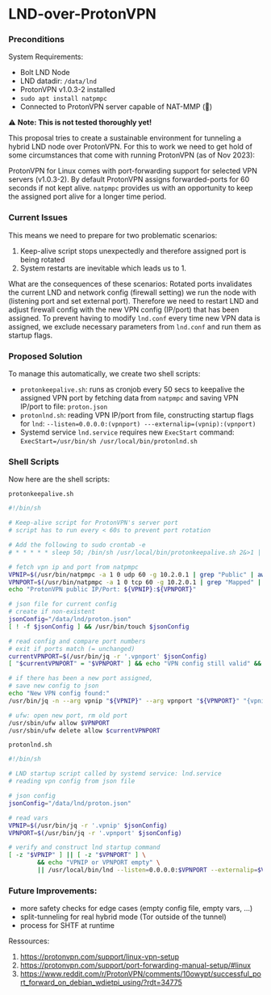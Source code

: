 # LND-over-ProtonVPN

### Preconditions
System Requirements:
- Bolt LND Node
- LND datadir: `/data/lnd`
- ProtonVPN v1.0.3-2 installed
- `sudo apt install natpmpc`
- Connected to ProtonVPN server capable of NAT-MMP (🔁)

⚠️ **Note: This is not tested thoroughly yet!**

This proposal tries to create a sustainable environment for tunneling a hybrid LND node over ProtonVPN.
For this to work we need to get hold of some circumstances that come with running ProtonVPN (as of Nov 2023):

ProtonVPN for Linux comes with port-forwarding support for selected VPN servers (v1.0.3-2). By default ProtonVPN assigns forwarded-ports for 60 seconds if not kept alive. `natpmpc` provides us with an opportunity to keep the assigned port alive for a longer time period.

### Current Issues
This means we need to prepare for two problematic scenarios:
1) Keep-alive script stops unexpectedly and therefore assigned port is being rotated
2) System restarts are inevitable which leads us to 1.

What are the consequences of these scenarios:
Rotated ports invalidates the current LND and network config (firewall setting) we run the node with (listening port and set external port). Therefore we need to restart LND and adjust firewall config with the new VPN config (IP/port) that has been assigned. To prevent having to modify `lnd.conf` every time new VPN data is assigned, we exclude necessary parameters from `lnd.conf` and run them as startup flags.

### Proposed Solution
To manage this automatically, we create two shell scripts: 
- `protonkeepalive.sh`: runs as cronjob every 50 secs to keepalive the assigned VPN port by fetching data from `natpmpc` and saving VPN IP/port to file: `proton.json`
- `protonlnd.sh`: reading VPN IP/port from file, constructing startup flags for `lnd`: `--listen=0.0.0.0:(vpnport) ---externalip=(vpnip):(vpnport)`
- Systemd service `lnd.service` requires new `ExecStart` command: `ExecStart=/usr/bin/sh /usr/local/bin/protonlnd.sh`

### Shell Scripts
Now here are the shell scripts:

`protonkeepalive.sh`
```sh
#!/bin/sh

# Keep-alive script for ProtonVPN's server port
# script has to run every < 60s to prevent port rotation

# Add the following to sudo crontab -e
# * * * * * sleep 50; /bin/sh /usr/local/bin/protonkeepalive.sh 2&>1 | /usr/bin/logger -t protonvpn

# fetch vpn ip and port from natpmpc
VPNIP=$(/usr/bin/natpmpc -a 1 0 udp 60 -g 10.2.0.1 | grep "Public" | awk '{ print $5 }')
VPNPORT=$(/usr/bin/natpmpc -a 1 0 tcp 60 -g 10.2.0.1 | grep "Mapped" | awk '{ print $4 }')
echo "ProtonVPN public IP/Port: ${VPNIP}:${VPNPORT}"

# json file for current config
# create if non-existent
jsonConfig="/data/lnd/proton.json"
[ ! -f $jsonConfig ] && /usr/bin/touch $jsonConfig

# read config and compare port numbers
# exit if ports match (= unchanged)
currentVPNPORT=$(/usr/bin/jq -r '.vpnport' $jsonConfig)
[ "$currentVPNPORT" = "$VPNPORT" ] && echo "VPN config still valid" && exit 0

# if there has been a new port assigned,
# save new config to json
echo "New VPN config found:"
/usr/bin/jq -n --arg vpnip "${VPNIP}" --arg vpnport "${VPNPORT}" "{vpnip: \"${VPNIP}\", vpnport: \"${VPNPORT}\"}" | /usr/bin/tee $jsonConfig

# ufw: open new port, rm old port
/usr/sbin/ufw allow $VPNPORT
/usr/sbin/ufw delete allow $currentVPNPORT

```

`protonlnd.sh`
```sh
#!/bin/sh

# LND startup script called by systemd service: lnd.service
# reading vpn config from json file

# json config
jsonConfig="/data/lnd/proton.json"

# read vars
VPNIP=$(/usr/bin/jq -r '.vpnip' $jsonConfig)
VPNPORT=$(/usr/bin/jq -r '.vpnport' $jsonConfig)

# verify and construct lnd startup command
[ -z "$VPNIP" ] || [ -z "$VPNPORT" ] \
        && echo "VPNIP or VPNPORT empty" \
        || /usr/local/bin/lnd --listen=0.0.0.0:$VPNPORT --externalip=$VPNIP:$VPNPORT

```

### Future Improvements:
- more safety checks for edge cases (empty config file, empty vars, ...)
- split-tunneling for real hybrid mode (Tor outside of the tunnel)
- process for SHTF at runtime

Ressources:
1. https://protonvpn.com/support/linux-vpn-setup
2. https://protonvpn.com/support/port-forwarding-manual-setup/#linux
3. https://www.reddit.com/r/ProtonVPN/comments/10owypt/successful_port_forward_on_debian_wdietpi_using/?rdt=34775
